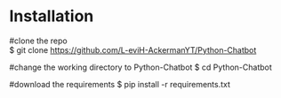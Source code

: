 # Installation

#clone the repo  
$ git clone https://github.com/L-eviH-AckermanYT/Python-Chatbot

#change the working directory to Python-Chatbot
$ cd Python-Chatbot

#download the requirements 
$ pip install -r requirements.txt
